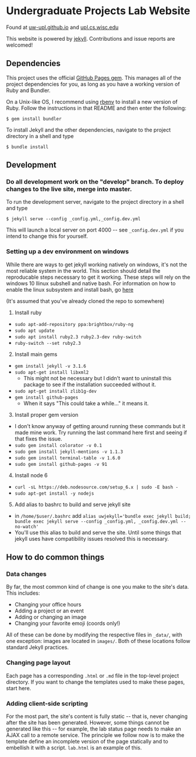 # Undergraduate Projects Lab Website

Found at [uw-upl.github.io](http://uw-upl.github.io) and
[upl.cs.wisc.edu](http://upl.cs.wisc.edu)

This website is powered by [jekyll](http://jekyllrb.com). Contributions and
issue reports are welcomed!

## Dependencies

This project uses the official [GitHub Pages gem](https://github.com/github/pages-gem).
This manages all of the project dependencies for you, as long as you have a working
version of Ruby and Bundler.

On a Unix-like OS, I recommend using [rbenv](https://github.com/rbenv/rbenv) to install
a new version of Ruby. Follow the instructions in that README and then enter the following:

```
$ gem install bundler
```

To install Jekyll and the other dependencies, navigate to the project directory
in a shell and type

```
$ bundle install
```

## Development

### Do all development work on the "develop" branch. To deploy changes to the live site, merge into master.

To run the development server, navigate to the project directory in a shell
and type

```
$ jekyll serve --config _config.yml,_config.dev.yml
```

This will launch a local server on port 4000 -- see `_config.dev.yml` if you intend
to change this for yourself.

### Setting up a dev environment on windows

While there are ways to get jekyll working natively on windows, it's not the most reliable system in the world. This section should detail the reproducable steps necessary to get it working. These steps will rely on the windows 10 llinux subshell and native bash. For information on how to enable the linux subsystem and install bash, go [here](http://www.howtogeek.com/249966/how-to-install-and-use-the-linux-bash-shell-on-windows-10/)

(It's assumed that you've already cloned the repo to somewhere)

1. Install ruby
  - `sudo apt-add-repository ppa:brightbox/ruby-ng`
  - `sudo apt update`
  - `sudo apt install ruby2.3 ruby2.3-dev ruby-switch`
  - `ruby-switch --set ruby2.3`
2. Install main gems
  - `gem install jekyll -v 3.1.6`
  - `sudo apt-get install libxml2`
    - This might not be necessary but I didn't want to uninstall this package to see if the installation succeeded without it.
  - `sudo apt-get install zlib1g-dev`
  - `gem install github-pages`
    - When it says "This could take a while..." it means it.
3. Install proper gem version 
  - I don't know anyway of getting around running these commands but it made mine work. Try running the last command here first and seeing if that fixes the issue.
  - `sudo gem install colorator -v 0.1`
  - `sudo gem install jekyll-mentions -v 1.1.3`
  - `sudo gem install terminal-table -v 1.6.0`
  - `sudo gem install github-pages -v 91`
4. Install node 6
  - `curl -sL https://deb.nodesource.com/setup_6.x | sudo -E bash -`
  - `sudo apt-get install -y nodejs`
5. Add alias to bashrc to build and serve jekyll site
  - in `/home/$user/.bashrc` add `alias uwjekyll='bundle exec jekyll build; bundle exec jekyll serve --config _config.yml, _config.dev.yml --no-watch'`
  - You'll use this alias to build and serve the site. Until some things that jekyll uses have compatibility issues resolved this is necessary.

## How to do common things

### Data changes

By far, the most common kind of change is one you make to the site's data. This
includes:

- Changing your office hours
- Adding a project or an event
- Adding or changing an image
- Changing your favorite emoji (coords only!)

All of these can be done by modifying the respective files in `_data/`, with
one exception: images are located in `images/`. Both of these locations follow
standard Jekyll practices.

### Changing page layout

Each page has a corresponding `.html` or `.md` file in the top-level project directory.
If you want to change the templates used to make these pages, start here.

### Adding client-side scripting

For the most part, the site's content is fully static -- that is, never changing after
the site has been generated. However, some things cannot be generated like this --
for example, the lab status page needs to make an AJAX call to a remote service. The
principle we follow now is to make the template define an incomplete version of the
page statically and to embellish it with a script. `lab.html` is an example of this.
